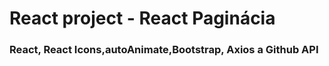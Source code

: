   <h1>React project - React Paginácia</h1>
  <h3>React, React Icons,autoAnimate,Bootstrap, Axios a Github API</h3>
